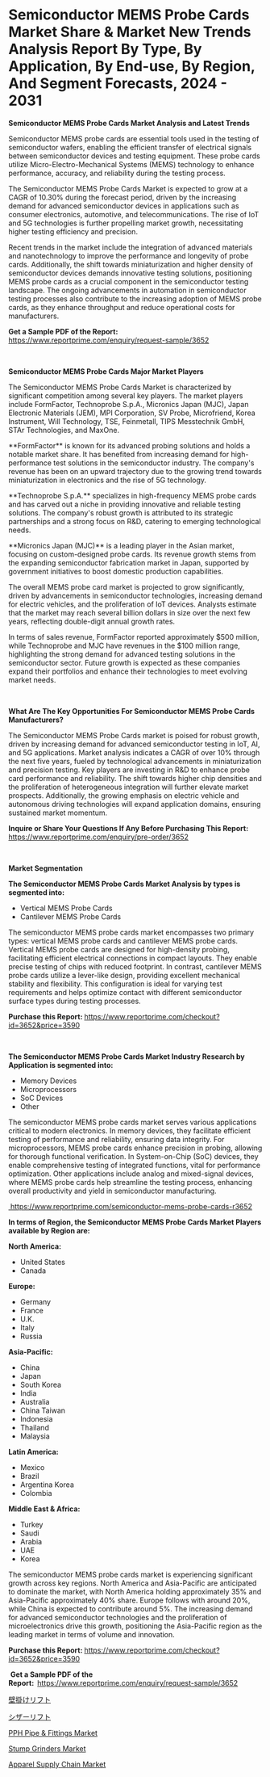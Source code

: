 <p><h1>Semiconductor MEMS Probe Cards Market Share & Market New Trends Analysis Report By Type, By Application, By End-use, By Region, And Segment Forecasts, 2024 - 2031</h1></p><p><strong>Semiconductor MEMS Probe Cards Market Analysis and Latest Trends</strong></p>
<p><p>Semiconductor MEMS probe cards are essential tools used in the testing of semiconductor wafers, enabling the efficient transfer of electrical signals between semiconductor devices and testing equipment. These probe cards utilize Micro-Electro-Mechanical Systems (MEMS) technology to enhance performance, accuracy, and reliability during the testing process.</p><p>The Semiconductor MEMS Probe Cards Market is expected to grow at a CAGR of 10.30% during the forecast period, driven by the increasing demand for advanced semiconductor devices in applications such as consumer electronics, automotive, and telecommunications. The rise of IoT and 5G technologies is further propelling market growth, necessitating higher testing efficiency and precision.</p><p>Recent trends in the market include the integration of advanced materials and nanotechnology to improve the performance and longevity of probe cards. Additionally, the shift towards miniaturization and higher density of semiconductor devices demands innovative testing solutions, positioning MEMS probe cards as a crucial component in the semiconductor testing landscape. The ongoing advancements in automation in semiconductor testing processes also contribute to the increasing adoption of MEMS probe cards, as they enhance throughput and reduce operational costs for manufacturers.</p></p>
<p><strong>Get a Sample PDF of the Report:&nbsp;</strong> <a href="https://www.reportprime.com/enquiry/request-sample/3652">https://www.reportprime.com/enquiry/request-sample/3652</a></p>
<p>&nbsp;</p>
<p><strong>Semiconductor MEMS Probe Cards Major Market Players</strong></p>
<p><p>The Semiconductor MEMS Probe Cards Market is characterized by significant competition among several key players. The market players include FormFactor, Technoprobe S.p.A., Micronics Japan (MJC), Japan Electronic Materials (JEM), MPI Corporation, SV Probe, Microfriend, Korea Instrument, Will Technology, TSE, Feinmetall, TIPS Messtechnik GmbH, STAr Technologies, and MaxOne.</p><p>**FormFactor** is known for its advanced probing solutions and holds a notable market share. It has benefited from increasing demand for high-performance test solutions in the semiconductor industry. The company's revenue has been on an upward trajectory due to the growing trend towards miniaturization in electronics and the rise of 5G technology.</p><p>**Technoprobe S.p.A.** specializes in high-frequency MEMS probe cards and has carved out a niche in providing innovative and reliable testing solutions. The company's robust growth is attributed to its strategic partnerships and a strong focus on R&D, catering to emerging technological needs.</p><p>**Micronics Japan (MJC)** is a leading player in the Asian market, focusing on custom-designed probe cards. Its revenue growth stems from the expanding semiconductor fabrication market in Japan, supported by government initiatives to boost domestic production capabilities.</p><p>The overall MEMS probe card market is projected to grow significantly, driven by advancements in semiconductor technologies, increasing demand for electric vehicles, and the proliferation of IoT devices. Analysts estimate that the market may reach several billion dollars in size over the next few years, reflecting double-digit annual growth rates.</p><p>In terms of sales revenue, FormFactor reported approximately $500 million, while Technoprobe and MJC have revenues in the $100 million range, highlighting the strong demand for advanced testing solutions in the semiconductor sector. Future growth is expected as these companies expand their portfolios and enhance their technologies to meet evolving market needs.</p></p>
<p>&nbsp;</p>
<p><strong>What Are The Key Opportunities For Semiconductor MEMS Probe Cards Manufacturers?</strong></p>
<p><p>The Semiconductor MEMS Probe Cards market is poised for robust growth, driven by increasing demand for advanced semiconductor testing in IoT, AI, and 5G applications. Market analysis indicates a CAGR of over 10% through the next five years, fueled by technological advancements in miniaturization and precision testing. Key players are investing in R&D to enhance probe card performance and reliability. The shift towards higher chip densities and the proliferation of heterogeneous integration will further elevate market prospects. Additionally, the growing emphasis on electric vehicle and autonomous driving technologies will expand application domains, ensuring sustained market momentum.</p></p>
<p><strong>Inquire or Share Your Questions If Any Before Purchasing This Report:</strong> <a href="https://www.reportprime.com/enquiry/pre-order/3652">https://www.reportprime.com/enquiry/pre-order/3652</a></p>
<p>&nbsp;</p>
<p><strong>Market Segmentation</strong></p>
<p><strong>The Semiconductor MEMS Probe Cards Market Analysis by types is segmented into:</strong></p>
<p><ul><li>Vertical MEMS Probe Cards</li><li>Cantilever MEMS Probe Cards</li></ul></p>
<p><p>The semiconductor MEMS probe cards market encompasses two primary types: vertical MEMS probe cards and cantilever MEMS probe cards. Vertical MEMS probe cards are designed for high-density probing, facilitating efficient electrical connections in compact layouts. They enable precise testing of chips with reduced footprint. In contrast, cantilever MEMS probe cards utilize a lever-like design, providing excellent mechanical stability and flexibility. This configuration is ideal for varying test requirements and helps optimize contact with different semiconductor surface types during testing processes.</p></p>
<p><strong>Purchase this Report:&nbsp;</strong><a href="https://www.reportprime.com/checkout?id=3652&price=3590">https://www.reportprime.com/checkout?id=3652&price=3590</a></p>
<p>&nbsp;</p>
<p><strong>The Semiconductor MEMS Probe Cards Market Industry Research by Application is segmented into:</strong></p>
<p><ul><li>Memory Devices</li><li>Microprocessors</li><li>SoC Devices</li><li>Other</li></ul></p>
<p><p>The semiconductor MEMS probe cards market serves various applications critical to modern electronics. In memory devices, they facilitate efficient testing of performance and reliability, ensuring data integrity. For microprocessors, MEMS probe cards enhance precision in probing, allowing for thorough functional verification. In System-on-Chip (SoC) devices, they enable comprehensive testing of integrated functions, vital for performance optimization. Other applications include analog and mixed-signal devices, where MEMS probe cards help streamline the testing process, enhancing overall productivity and yield in semiconductor manufacturing.</p></p>
<p><a href="https://www.reportprime.com/semiconductor-mems-probe-cards-r3652">&nbsp;https://www.reportprime.com/semiconductor-mems-probe-cards-r3652</a></p>
<p><strong>In terms of Region, the Semiconductor MEMS Probe Cards Market Players available by Region are:</strong></p>
<p>
    <p> <strong> North America: </strong>
        <ul>
            <li>United States</li>
            <li>Canada</li>
        </ul>
        </p> 
    <p> <strong> Europe: </strong>
        <ul>
            <li>Germany</li>
            <li>France</li>
            <li>U.K.</li>
            <li>Italy</li>
            <li>Russia</li>
        </ul>
        </p> 
    <p> <strong> Asia-Pacific: </strong>
        <ul>
            <li>China</li>
            <li>Japan</li>
            <li>South Korea</li>
            <li>India</li>
            <li>Australia</li>
            <li>China Taiwan</li>
            <li>Indonesia</li>
            <li>Thailand</li>
            <li>Malaysia</li>
        </ul>
        </p> 
    <p> <strong> Latin America: </strong>
        <ul>
            <li>Mexico</li>
            <li>Brazil</li>
            <li>Argentina Korea</li>
            <li>Colombia</li>
        </ul>
        </p> 
    <p> <strong> Middle East & Africa: </strong>
        <ul>
            <li>Turkey</li>
            <li>Saudi</li>
            <li>Arabia</li>
            <li>UAE</li>
            <li>Korea</li>
        </ul>
    </p>
    </p>
<p><p>The semiconductor MEMS probe cards market is experiencing significant growth across key regions. North America and Asia-Pacific are anticipated to dominate the market, with North America holding approximately 35% and Asia-Pacific approximately 40% share. Europe follows with around 20%, while China is expected to contribute around 5%. The increasing demand for advanced semiconductor technologies and the proliferation of microelectronics drive this growth, positioning the Asia-Pacific region as the leading market in terms of volume and innovation.</p></p>
<p><strong>Purchase this Report: </strong><a href="https://www.reportprime.com/checkout?id=3652&price=3590">https://www.reportprime.com/checkout?id=3652&price=3590</a></p>
<p>&nbsp;<strong>Get a Sample PDF of the Report:&nbsp;&nbsp;</strong><a href="https://www.reportprime.com/enquiry/request-sample/3652">https://www.reportprime.com/enquiry/request-sample/3652</a></p>
<p><strong></strong></p>
<p><p><a href="https://medium.com/@narcisoferry/%E5%A3%81%E6%8E%9B%E3%81%91%E3%83%AA%E3%83%95%E3%83%88%E5%B8%82%E5%A0%B4-2024%E5%B9%B4%E3%81%8B%E3%82%892031%E5%B9%B4%E3%81%BE%E3%81%A7%E3%81%AE%E6%A5%AD%E7%95%8C%E5%8B%95%E5%90%91%E3%81%A8%E4%BA%88%E6%B8%AC-6ab0ff02c88f">壁掛けリフト</a></p><p><a href="https://medium.com/@narcisoferry/%E3%82%B7%E3%82%B6%E3%83%BC%E3%83%AA%E3%83%95%E3%83%88%E5%B8%82%E5%A0%B4%E3%81%AE%E6%B4%9E%E5%AF%9F-%E5%B8%82%E5%A0%B4%E3%83%97%E3%83%AC%E3%83%BC%E3%83%A4%E3%83%BC-%E5%B8%82%E5%A0%B4%E8%A6%8F%E6%A8%A1-%E5%9C%B0%E7%90%86%E7%9A%84%E5%9C%B0%E5%9F%9F-%E3%81%8A%E3%82%88%E3%81%B3%E4%BA%88%E6%B8%AC-2024%E5%B9%B4%E3%81%8B%E3%82%892031%E5%B9%B4-04a258b05aef">シザーリフト</a></p><p><a href="https://issuu.com/reportprime-2/docs/pph-pipe-fittings-market-size-2030._827eef304706cd">PPH Pipe & Fittings Market</a></p><p><a href="https://medium.com/@willowbruen/stump-grinders-market-size-share-trends-analysis-report-by-end-use-0225bc2987ba">Stump Grinders Market</a></p><p><a href="https://www.linkedin.com/pulse/market-trends-global-apparel-supply-chain-forecast-analysis-pzekf?trackingId=1wtg8vrJRbWMY3gWo1rBow%3D%3D">Apparel Supply Chain Market</a></p></p>